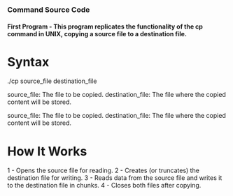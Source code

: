 ### Command Source Code
####  First Program  - This program replicates the functionality of the cp command in UNIX, copying a source file to a destination file.

# Syntax 
./cp source_file destination_file

source_file: The file to be copied.
destination_file: The file where the copied content will be stored.

source_file: The file to be copied.
destination_file: The file where the copied content will be stored.

# How It Works
1 - Opens the source file for reading.
2 - Creates (or truncates) the destination file for writing.
3 - Reads data from the source file and writes it to the destination file in chunks.
4 - Closes both files after copying.

